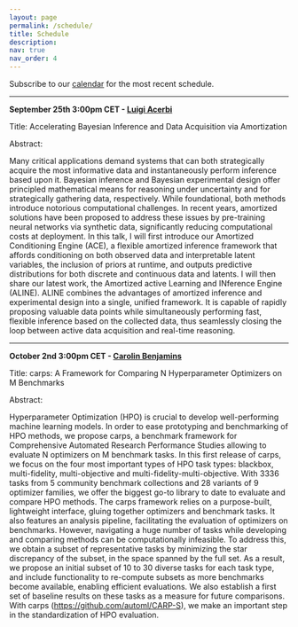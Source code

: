 ```yaml
---
layout: page
permalink: /schedule/
title: Schedule
description: 
nav: true
nav_order: 4
---
```



Subscribe to our [calendar](https://calendar.google.com/calendar/u/2?cid=YXV0b21sc2VtaW5hckBnbWFpbC5jb20) for the most recent schedule.

---------

**September 25th 3:00pm CET - [Luigi Acerbi](https://lacerbi.github.io/)**

Title: Accelerating Bayesian Inference and Data Acquisition via Amortization

Abstract: 

Many critical applications demand systems that can both strategically acquire the most informative data and instantaneously perform inference based upon it. Bayesian inference and Bayesian experimental design offer principled mathematical means for reasoning under uncertainty and for strategically gathering data, respectively. While foundational, both methods introduce notorious computational challenges. In recent years, amortized solutions have been proposed to address these issues by pre-training neural networks via synthetic data, significantly reducing computational costs at deployment.
In this talk, I will first introduce our Amortized Conditioning Engine (ACE), a flexible amortized inference framework that affords conditioning on both observed data and interpretable latent variables, the inclusion of priors at runtime, and outputs predictive distributions for both discrete and continuous data and latents. I will then share our latest work, the Amortized active Learning and INference Engine (ALINE). ALINE combines the advantages of amortized inference and experimental design into a single, unified framework. It is capable of rapidly proposing valuable data points while simultaneously performing fast, flexible inference based on the collected data, thus seamlessly closing the loop between active data acquisition and real-time reasoning.



---------

**October 2nd 3:00pm CET - [Carolin Benjamins](https://www.ai.uni-hannover.de/de/institut/team-luhai/benjamins)**

Title: carps: A Framework for Comparing N Hyperparameter Optimizers on M Benchmarks

Abstract: 

Hyperparameter Optimization (HPO) is crucial to develop well-performing machine learning models. In order to ease prototyping and benchmarking of HPO methods, we propose carps, a benchmark framework for Comprehensive Automated Research Performance Studies allowing to evaluate N optimizers on M benchmark tasks. In this first release of carps, we focus on the four most important types of HPO task types: blackbox, multi-fidelity, multi-objective and multi-fidelity-multi-objective. With 3336 tasks from 5 community benchmark collections and 28 variants of 9 optimizer families, we offer the biggest go-to library to date to evaluate and compare HPO methods. The carps framework relies on a purpose-built, lightweight interface, gluing together optimizers and benchmark tasks. It also features an analysis pipeline, facilitating the evaluation of optimizers on benchmarks. However, navigating a huge number of tasks while developing and comparing methods can be computationally infeasible. To address this, we obtain a subset of representative tasks by minimizing the star discrepancy of the subset, in the space spanned by the full set. As a result, we propose an initial subset of 10 to 30 diverse tasks for each task type, and include functionality to re-compute subsets as more benchmarks become available, enabling efficient evaluations. We also establish a first set of baseline results on these tasks as a measure for future comparisons. With carps (https://github.com/automl/CARP-S), we make an important step in the standardization of HPO evaluation.



